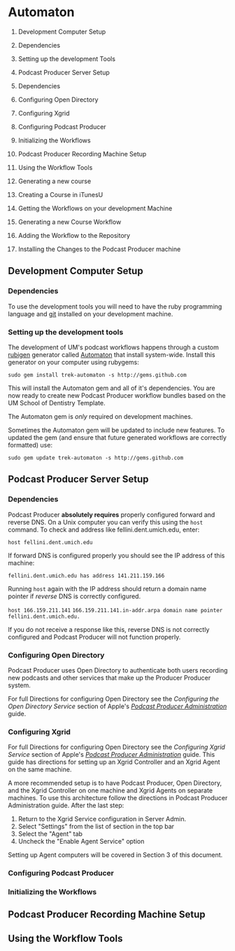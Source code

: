 Automaton
===============

1. Development Computer Setup
  1. Dependencies
  2. Setting up the development Tools

2. Podcast Producer Server Setup
  1. Dependencies
  2. Configuring Open Directory
  3. Configuring Xgrid
  4. Configuring Podcast Producer
  5. Initializing the Workflows

3. Podcast Producer Recording Machine Setup

4. Using the Workflow Tools
  1. Generating a new course
  1. Creating a Course in iTunesU
  1. Getting the Workflows on your development Machine
  1. Generating a new Course Workflow
  1. Adding the Workflow to the Repository
  1. Installing the Changes to the Podcast Producer machine

Development Computer Setup
---------------------------
### Dependencies
To use the development tools you will need to have the ruby programming language and [git](http://git.or.cz/) installed on your development machine.

### Setting up the development tools
The development of UM's podcast workflows happens through a custom [rubigen](http://rubigen.rubyforge.org/) generator called [Automaton](http://github.com/trek/um-automaton/) that install system-wide. Install this generator on your computer using rubygems:

`sudo gem install trek-automaton -s http://gems.github.com`

This will install the Automaton gem and all of it's dependencies. You are now ready to create new Podcast Producer workflow bundles based on the UM School of Dentistry Template.

The Automaton gem is *only* required on development machines.

Sometimes the Automaton gem will be updated to include new features. To updated the gem (and ensure that future generated workflows are correctly formatted) use:

`sudo gem update trek-automaton -s http://gems.github.com`

Podcast Producer Server Setup
---------------------------
### Dependencies
Podcast Producer **absolutely requires** properly configured forward and reverse DNS.  On a Unix computer you can verify this using the `host` command.  To check and address like fellini.dent.umich.edu, enter:

`host fellini.dent.umich.edu`

If forward DNS is configured properly you should see the IP address of this machine:

`fellini.dent.umich.edu has address 141.211.159.166`

Running `host` again with the IP address should return a domain name pointer if *reverse* DNS is correctly configured.

`host 166.159.211.141`
`166.159.211.141.in-addr.arpa domain name pointer fellini.dent.umich.edu.`

If you do not receive a response like this, reverse DNS is not correctly configured and Podcast Producer will not function properly.

### Configuring Open Directory
Podcast Producer uses Open Directory to authenticate both users recording new podcasts and other services that make up the Producer Producer system.

For full Directions for configuring Open Directory see the *Configuring the Open Directory Service* section of Apple's [*Podcast Producer Administration*](http://images.apple.com/server/macosx/docs/Podcast_Producer_Admin_v10.5.pdf) guide.

### Configuring Xgrid
For full Directions for configuring Open Directory see the *Configuring Xgrid Service* section of Apple's [*Podcast Producer Administration*](http://images.apple.com/server/macosx/docs/Podcast_Producer_Admin_v10.5.pdf) guide.  This guide has directions for setting up an Xgrid Controller and an Xgrid Agent on the same machine.

A more recommended setup is to have Podcast Producer, Open Directory, and the Xgrid Controller on one machine and Xgrid Agents on separate machines.  To use this architecture follow the directions in Podcast Producer Administration guide. After the last step:

1. Return to the Xgrid Service configuration in Server Admin.
2. Select "Settings" from the list of section in the top bar
3. Select the "Agent" tab
4. Uncheck the "Enable Agent Service" option

Setting up Agent computers will be covered in Section 3 of this document.


### Configuring Podcast Producer
### Initializing the Workflows

Podcast Producer Recording Machine Setup
----------------------------------------

Using the Workflow Tools
---------------------------